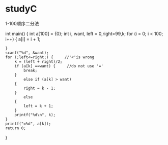 # studyC
1-100顺序二分法









int main() {
	int a[100] = {0};
	int i, want, left = 0,right=99,k;
		for (i = 0; i < 100; i++) {
			a[i] = i + 1;
		

	}
	scanf("%d", &want);
	for (;left<=right;) {     //'<'is wrong
		k = (left + right)/2;
		if (a[k] ==want) {     //do not use '='
			break;
		}
		    else if (a[k] > want)
		{
			right = k - 1;
		}
		    else
		{
			left = k + 1;
		}
		printf("%d\n", k);
	}
	printf("=%d", a[k]);
	return 0;
}
